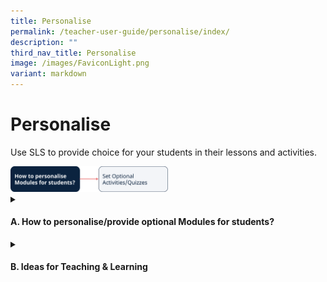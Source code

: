 ```yaml
---
title: Personalise
permalink: /teacher-user-guide/personalise/index/
description: ""
third_nav_title: Personalise
image: /images/FaviconLight.png
variant: markdown
---
```

<h1>Personalise</h1>
<p>Use SLS to provide choice for your students in their lessons and activities.</p>
<img alt="Personalise" style="width: 50%;" src="/images/2Teacher/Flow_Personalise.svg">

<details>
<summary><h4>A. How to personalise/provide optional Modules for students?</h4></summary>
<ul>
<li><a target="_blank" href="/teacher-user-guide/personalise/set-optional-activities-and-quizzes/">(A1) Set Optional Activities &amp; Quizzes</a></li>
</ul>
</details>
<details>
<summary><h4>B. Ideas for Teaching &amp; Learning</h4></summary>
<ul>
<li><a target="_blank" href="/files/Userguide/Downloadable%20Resources/R18_Enhanced_Lesson_Authoring_navigation.pdf">(B1) Enhanced Module Authoring and Navigation</a></li>
</ul>
</details>